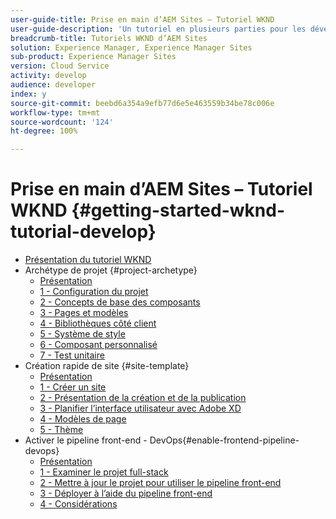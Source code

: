 ```yaml
---
user-guide-title: Prise en main d’AEM Sites – Tutoriel WKND
user-guide-description: 'Un tutoriel en plusieurs parties pour les développeurs qui découvrent AEM. Implémentez un site AEM pour une marque de style de vie fictive : WKND. Activez le pipeline front-end pour accélérer votre cycle du développement au déploiement.'
breadcrumb-title: Tutoriels WKND d’AEM Sites
solution: Experience Manager, Experience Manager Sites
sub-product: Experience Manager Sites
version: Cloud Service
activity: develop
audience: developer
index: y
source-git-commit: beebd6a354a9efb77d6e5e463559b34be78c006e
workflow-type: tm+mt
source-wordcount: '124'
ht-degree: 100%

---
```



# Prise en main d’AEM Sites – Tutoriel WKND {#getting-started-wknd-tutorial-develop}

+ [Présentation du tutoriel WKND](overview.md)
+ Archétype de projet {#project-archetype}
   + [Présentation](./project-archetype/overview.md)
   + [1 - Configuration du projet](./project-archetype/project-setup.md)
   + [2 - Concepts de base des composants](./project-archetype/component-basics.md)
   + [3 - Pages et modèles](./project-archetype/pages-templates.md)
   + [4 - Bibliothèques côté client](./project-archetype/client-side-libraries.md)
   + [5 - Système de style](./project-archetype/style-system.md)
   + [6 - Composant personnalisé](./project-archetype/custom-component.md)
   + [7 - Test unitaire](./project-archetype/unit-testing.md)
+ Création rapide de site {#site-template}
   + [Présentation](./site-template/overview.md)
   + [1 - Créer un site](./site-template/create-site.md)
   + [2 - Présentation de la création et de la publication](./site-template/author-content-publish.md)
   + [3 - Planifier l’interface utilisateur avec Adobe XD](./site-template/ui-planning-adobe-xd.md)
   + [4 - Modèles de page](./site-template/page-templates.md)
   + [5 - Thème](./site-template/theming.md)
+ Activer le pipeline front-end - DevOps{#enable-frontend-pipeline-devops}
   + [Présentation](./enable-frontend-pipeline/overview.md)
   + [1 - Examiner le projet full-stack](./enable-frontend-pipeline/review-uifrontend-module.md)
   + [2 - Mettre à jour le projet pour utiliser le pipeline front-end](./enable-frontend-pipeline/update-project.md)
   + [3 - Déployer à l’aide du pipeline front-end](./enable-frontend-pipeline/create-frontend-pipeline.md)
   + [4 - Considérations](./enable-frontend-pipeline/considerations.md)


